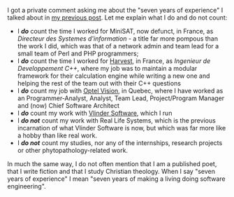I got a private comment asking me about the "seven years of experience" I talked about in [my previous post](/blog/2009/07/how-to-become-an-expert/). Let me explain what I do and do not count:

- I _**do**_ count the time I worked for MiniSAT, now defunct, in France, as _Directeur des Systemes d'information_ - a title far more pompous than the work I did, which was that of a network admin and team lead for a small team of Perl and PHP programmers;
- I _**do**_ count the time I worked for [Harvest](http://harvest.fr), in France, as _Ingenieur de Developpement C++_, where my job was to maintain a modular framework for their calculation engine while writing a new one and helping the rest of the team out with their C++ questions
- I **_do_** count my job with [Optel Vision](http://optelvision.com), in Quebec, where I have worked as an Programmer-Analyst, Analyst, Team Lead, Project/Program Manager and (now) Chief Software Architect
- I _**do**_ count my work with [Vlinder Software](http://vlinder.ca), which I run
- I _**do not**_ count my work with Real Life Systems, which is the previous incarnation of what Vlinder Software is now, but which was far more like a hobby than like real work.
- I _**do not**_ count my studies, nor any of the internships, research projects or other phytopathology-related work.

In much the same way, I do not often mention that I am a published poet, that I write fiction and that I study Christian theology. When I say "seven years of experience" I mean "seven years of making a living doing software engineering".